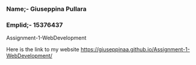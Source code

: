### Name;- Giuseppina Pullara
### Emplid;- 15376437
Assignment-1-WebDevelopment

Here is the link to my website https://giuseppinaa.github.io/Assignment-1-WebDevelopment/
